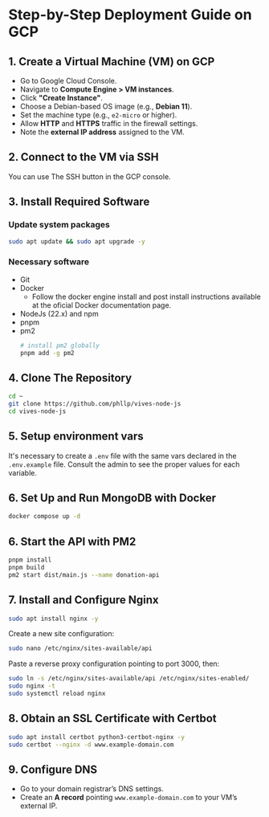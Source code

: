 # Step-by-Step Deployment Guide on GCP

## 1. Create a Virtual Machine (VM) on GCP

- Go to Google Cloud Console.
- Navigate to **Compute Engine > VM instances**.
- Click **"Create Instance"**.
- Choose a Debian-based OS image (e.g., **Debian 11**).
- Set the machine type (e.g., `e2-micro` or higher).
- Allow **HTTP** and **HTTPS** traffic in the firewall settings.
- Note the **external IP address** assigned to the VM.

## 2. Connect to the VM via SSH

You can use The SSH button in the GCP console.

## 3. Install Required Software

### Update system packages

```bash
sudo apt update && sudo apt upgrade -y
```

### Necessary software

- Git
- Docker
  - Follow the docker engine install and post install instructions available at the oficial Docker documentation page.
- NodeJs (22.x) and npm
- pnpm
- pm2
  ```bash
  # install pm2 globally
  pnpm add -g pm2
  ```

## 4. Clone The Repository

```bash
cd ~
git clone https://github.com/phllp/vives-node-js
cd vives-node-js
```

## 5. Setup environment vars

It's necessary to create a `.env` file with the same vars declared in the `.env.example` file. Consult the admin to see the proper values for each variable.

## 6. Set Up and Run MongoDB with Docker

```bash
docker compose up -d
```

## 6. Start the API with PM2

```bash
pnpm install
pnpm build
pm2 start dist/main.js --name donation-api
```

## 7. Install and Configure Nginx

```bash
sudo apt install nginx -y
```

Create a new site configuration:

```bash
sudo nano /etc/nginx/sites-available/api
```

Paste a reverse proxy configuration pointing to port 3000, then:

```bash
sudo ln -s /etc/nginx/sites-available/api /etc/nginx/sites-enabled/
sudo nginx -t
sudo systemctl reload nginx
```

## 8. Obtain an SSL Certificate with Certbot

```bash
sudo apt install certbot python3-certbot-nginx -y
sudo certbot --nginx -d www.example-domain.com
```

## 9. Configure DNS

- Go to your domain registrar’s DNS settings.
- Create an **A record** pointing `www.example-domain.com` to your VM’s external IP.

